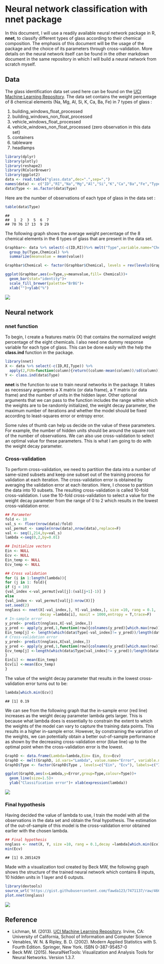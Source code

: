 Neural network classification with nnet package
================

In this document, I will use a readily available neural network package in R, **nnet**, to classify different types of glass according to their chemical composition. The emphasis of this document will be the usage of the package and the choice of its parameters through cross-validation. More details on the neural network itself can be found in the other markdown document in the same repository in which I will build a neural network from scratch myself.

Data
----

The glass identification data set used here can be found on the [UCI Machine Learning Repository](https://archive.ics.uci.edu/ml/datasets/Glass+Identification). The data set contains the weight percentage of 8 chemical elements (Na, Mg, Al, Si, K, Ca, Ba, Fe) in 7 types of glass :

1.  building\_windows\_float\_processed
2.  building\_windows\_non\_float\_processed
3.  vehicle\_windows\_float\_processed
4.  vehicle\_windows\_non\_float\_processed (zero observation in this data set)
5.  containers
6.  tableware
7.  headlamps

``` r
library(dplyr)
library(plotly)
library(reshape2)
library(RColorBrewer)
library(ggplot2)
data <- read.table("glass.data",dec=".",sep=",")
names(data) <- c("ID","RI","Na","Mg","Al","Si","K","Ca","Ba","Fe","Type")
data$Type <- as.factor(data$Type)
```

Here are the number of observations of each type of glass in the data set :

``` r
table(data$Type)
```

    ## 
    ##  1  2  3  5  6  7 
    ## 70 76 17 13  9 29

The following graph shows the average weight percentage of the 8 chemical elements in the 6 types of glass that are present in the data set.

``` r
Graphbar<- data %>% select(-c(ID,RI))%>% melt("Type",variable.name="Chemical",value.name="value")%>%
  group_by(Type,Chemical) %>% 
  summarize(meanvalue = mean(value))

Graphbar$Chemical <- factor(Graphbar$Chemical, levels = rev(levels(Graphbar$Chemical)))

ggplot(Graphbar,aes(x=Type,y=meanvalue,fill= Chemical))+
  geom_bar(stat="identity")+
  scale_fill_brewer(palette="BrBG")+
  xlab("")+ylab("%")
```

![](neuralnetwork_nnet_files/figure-markdown_github/unnamed-chunk-3-1.png)

Neural network
--------------

### nnet function

To begin, I create a features matrix \(X\) that contains the normalized weight percentage of the eight chemicals. I also need one dummy response variable for each type of glass. This can be done easily with the help the **class.ind** function in the package.

``` r
library(nnet)
X <- data %>% select(-c(ID,RI,Type)) %>% 
  apply(2,FUN=function(column){return((column-mean(column))/sd(column))} )
Y <- class.ind(data$Type)
```

**nnet** is the function to use to train neural networks in the package. It takes as necessary arguments a X matrix (or data frame), a Y matrix (or data frame) and the number of units in the hidden layer. Other optional arguments that we can pass to the function includes the range within which the weights are to be randomly initialized, the weight decay parameter, the maximum number of iterations and whether the model should be fixed according to least-squares error or entropy error.

Some rules of thumb can help us decide on the value of these parameters. For example, the number of hidden units should be around the square root of the number of observations. We can also use cross-validation to select an optimal value for these parameters. This is what I am going to do with the weight decay parameter.

### Cross-validation

To perform cross-validation, we need to partition the data into a number of same-sized subsets and keep one subset out of the training process for validation at each iteration. The cross-validation error is obtained by averaging the validation error at each iteration. Here, I choose to partition the data into 10 subsets. The resulting cross-validation is called 10-fold cross-validation. I use the 10-fold cross-validation to select a value for the weight decay parameter from the range of 0 to 2 which results in the lowest cross-validation error.

``` r
## Parameter
fold <- 10
val_s <- floor(nrow(data)/fold)
val_permut <- sample(nrow(data),nrow(data),replace=F)
val <- seq(1,214,by=val_s)
lambda <-seq(0,2,by=0.01)

## Initialize vectors
Ein <- NULL
Ecv <- NULL
Ein_temp <- NULL
Ecv_temp <- NULL

## Cross validation
for (i in 1:length(lambda)){
for (j in 1: fold){
if (j < 10)
{val_index <-val_permut[val[j]:(val[j+1]-1)] }
else
{val_index <- val_permut[val[j]:nrow(X)]}
set.seed(2)
nnglass <- nnet(X[-val_index,], Y[-val_index,], size =10, rang = 0.1,
                decay =lambda[i], maxit = 1000,entropy = T,trace=F)
# In-sample error
y_pred<- predict(nnglass,X[-val_index,])
y_pred <- apply(y_pred,1,function(row){colnames(y_pred)[which.max(row)]})
Ein_temp[j] <- length(which(data$Type[-val_index]!= y_pred))/length(data$Type[-val_index])
# Cross-validation error
y_pred<- predict(nnglass,X[val_index,])
y_pred <- apply(y_pred,1,function(row){colnames(y_pred)[which.max(row)]})
Ecv_temp[j] <-length(which(data$Type[val_index]!= y_pred))/length(data$Type[val_index])
}
Ein[i] <- mean(Ein_temp)  
Ecv[i] <-mean(Ecv_temp)
}
```

The value of the weight decay parameter that results in the lowest cross-validation error turns out to be:

``` r
lambda[which.min(Ecv)]
```

    ## [1] 0.19

We can see from the following graph that the in-sample error (red line) increases as the weight decay parameter lambda gets larger. This is because what lambda does is essentially to constrain the extent to which the weights of the model can vary to capture the training data points. This results in a higher in-sample error. However, by constraining the variation of the weights, we can potentially obtain a better out-of-sample performance as shown by the decreasing cross-validation error (blue line) up to the optimal point when the cross-validation error is the lowest.

``` r
GraphD <- data.frame(Lambda=lambda,Ein= Ein, Ecv=Ecv)
GraphD <- melt(GraphD, id.vars="Lambda", value.name="Error", variable.name="Type")
GraphD$Type <- factor(GraphD$Type , levels=c("Ein", "Ecv"), labels=c("In-sample error","Cross-validation error"))

ggplot(GraphD,aes(x=Lambda,y=Error,group=Type,colour=Type))+
  geom_line(size=1.5)+
  ylab("Classification error")+ xlab(expression(lambda))
```

![](neuralnetwork_nnet_files/figure-markdown_github/unnamed-chunk-7-1.png)

### Final hypothesis

Having decided the value of lambda to use, I train the model with all the observations in the data set and obtain the final hypothesis. The estimation of the out-of-sample of this model is the cross-validation error obtained earlier with the chosen lambda.

``` r
## Final hypothesis
nnglass <- nnet(X, Y, size =10, rang = 0.1,decay =lambda[which.min(Ecv)], maxit = 1000,entropy = T,trace=F)
min(Ecv)
```

    ## [1] 0.2851429

Made with a visualization tool created by Beck MW, the following graph shows the structure of the trained neural network which contains 8 inputs, 10 hidden units in 1 layer and 6 outputs.

``` r
library(devtools)
source_url('https://gist.githubusercontent.com/fawda123/7471137/raw/466c1474d0a505ff044412703516c34f1a4684a5/nnet_plot_update.r')
plot.nnet(nnglass)
```

![](neuralnetwork_nnet_files/figure-markdown_github/unnamed-chunk-9-1.png)

Reference
---------

-   Lichman, M. (2013). [UCI Machine Learning Repository](http://archive.ics.uci.edu/ml). Irvine, CA: University of California, School of Information and Computer Science
-   Venables, W. N. & Ripley, B. D. (2002). Modern Applied Statistics with S. Fourth Edition. Springer, New York. ISBN 0-387-95457-0
-   Beck MW. (2015). NeuralNetTools: Visualization and Analysis Tools for Neural Networks. Version 1.3.7.
